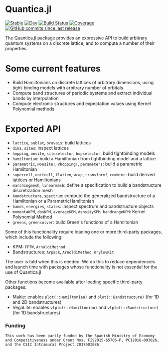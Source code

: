 # Quantica.jl

[![Stable](https://img.shields.io/badge/docs-stable-blue.svg)](https://pablosanjose.github.io/Quantica.jl/stable)
[![Dev](https://img.shields.io/badge/docs-dev-blue.svg)](https://pablosanjose.github.io/Quantica.jl/dev)
[![Build Status](https://github.com/pablosanjose/Quantica.jl/workflows/CI/badge.svg)](https://github.com/pablosanjose/Quantica.jl/actions)
[![Coverage](https://codecov.io/gh/pablosanjose/Quantica.jl/branch/master/graph/badge.svg)](https://codecov.io/gh/pablosanjose/Quantica.jl)
[![GitHub commits since last release](https://img.shields.io/github/commits-since/pablosanjose/Quantica.jl/latest?include_prereleases&sort=semver&style=social)](https://github.com/pablosanjose/Quantica.jl)

The Quantica.jl package provides an expressive API to build arbitrary quantum systems on a discrete lattice, and to compute a number of their properties.

# Some current features

- Build Hamiltonians on discrete lattices of arbitrary dimensions, using tight-binding models with arbitrary number of orbitals
- Compute band structures of periodic systems and extract individual bands by interpolation
- Compute electronic structures and expectation values using Kernel Polynomial methods

# Exported API
- `lattice`, `sublat`, `bravais`: build lattices
- `dims`, `sites`: inspect lattices
- `hopping`, `onsite`, `siteselector`, `hopselector`: build tightbinding models
- `hamiltonian`: build a Hamiltonian from tightbinding model and a lattice
- `parametric`, `@onsite!`, `@hopping!`, `parameters`: build a parametric Hamiltonian
- `supercell`, `unitcell`, `flatten`, `wrap`, `transform!`, `combine`: build derived lattices or Hamiltonians
- `marchingmesh`, `linearmesh`: define a specification to build a bandstructure discretization mesh
- `bandstructure`, `spectrum`: compute the generalized bandstructure of a Hamiltonian or a ParametricHamiltonian
- `bands`, `energies`, `states`: inspect spectrum and bandstructure objects
- `momentaKPM`, `dosKPM`, `averageKPM`, `densityKPM`, `bandrangeKPM`: Kernel Polynomial Method
- `greens`, `greensolver`: build Green's functions of a Hamiltonian

Some of this functionality require loading one or more third-party packages, which include the following:
- KPM: `FFTW`, `ArnoldiMethod`
- Bandstructures: `Arpack`, `ArnoldiMethod`, `KrylovKit`

The user is told when this is needed. We do this to reduce dependencies and launch time with packages whose functionality is not essential for the use of Quantica.jl

Other functions become available after loading specific third-party packages:
- Makie: enables `plot(::Hamiltonian)` and `plot(::Bandstructure)` (for 1D and 2D bandstructures)
- VegaLite: enables `vlplot(::Hamiltonian)` and `vlplot(::Bandstructure)` (for 1D bandstructures)

### Funding

    This work has been partly funded by the Spanish Ministry of Economy and Competitiveness under Grant Nos. FIS2015-65706-P, PCI2018-093026, and the CSIC Intramural Project 201760I086.
